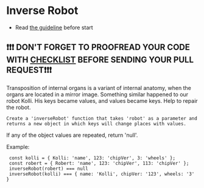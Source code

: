 # Inverse Robot
- Read [the guideline](https://github.com/mate-academy/js_task-guideline/blob/master/README.md) before start


## ❗️❗️❗️ DON'T FORGET TO PROOFREAD YOUR CODE WITH [CHECKLIST](https://github.com/mate-academy/js_inverse_robot/blob/master/checklist.md) BEFORE SENDING YOUR PULL REQUEST❗️❗️❗️

Transposition of internal organs is a variant of internal anatomy, when the organs are located in a mirror image.
Something similar happened to our robot Kolli. His keys became values, and values became keys. Help to repair the robot.

`
Create a 'inverseRobot' function that takes 'robot' as a parameter and returns a new object in which keys will change places with values.
`

If any of the object values are repeated, return 'null'.


Example:
```
 const kolli = { Kolli: 'name', 123: 'chipVer', 3: 'wheels' };
 const robert = { Robert: 'name', 123: 'chipVer', 113: 'chipVer' };
 inverseRobot(robert) === null
 inverseRobot(kolli) === { name: 'Kolli', chipVer: '123', wheels: '3' }
```
